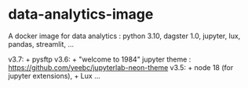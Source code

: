 # data-analytics-image
A docker image for data analytics : python 3.10, dagster 1.0, jupyter, lux, pandas, streamlit, ...

v3.7: + pysftp
v3.6: + "welcome to 1984" jupyter theme : https://github.com/yeebc/jupyterlab-neon-theme 
v3.5: + node 18 (for jupyter extensions), + Lux
...
